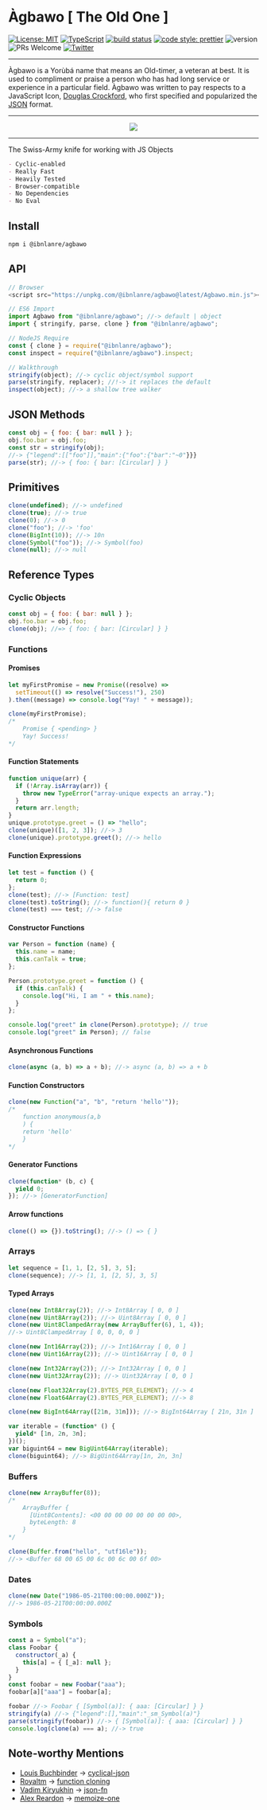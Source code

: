 # Àgbawo [ The Old One ]

[![License: MIT](https://img.shields.io/badge/License-MIT-orange.svg)](https://opensource.org/licenses/MIT)
[![TypeScript](https://img.shields.io/badge/%3C%2F%3E-TypeScript-%230074c1.svg)](http://www.typescriptlang.org/)
[![build status](https://img.shields.io/travis/ibnlanre/Agbawo.svg)](https://travis-ci.org/ibnlanre/Agbawo)
[![code style: prettier](https://img.shields.io/badge/code_style-prettier-f8bc45.svg)](https://github.com/prettier/prettier)
![version](https://img.shields.io/badge/version-1.0.2-blue) ![PRs Welcome](https://img.shields.io/badge/PRs-welcome-brightgreen.svg)
[![Twitter](https://img.shields.io/twitter/follow/ibnlanre?style=social&label=Follow)](https://twitter.com/intent/follow?screen_name=ibnlanre)

---

Àgbawo is a Yorùbá name that means an Old-timer, a veteran at best. It is used to compliment or praise a person who has had long service or experience in a particular field. Àgbawo was written to pay respects to a JavaScript Icon, [Douglas Crockford](https://en.wikipedia.org/wiki/Douglas_Crockford), who first specified and popularized the [JSON](https://en.wikipedia.org/wiki/JSON) format.

---

<div align="center">
  <img src="assets/Agbawo.png"><br>
</div>

---

The Swiss-Army knife for working with JS Objects

```markdown
- Cyclic-enabled
- Really Fast
- Heavily Tested
- Browser-compatible
- No Dependencies
- No Eval
```

## Install

```bash
npm i @ibnlanre/agbawo
```

## API

```javascript
// Browser
<script src="https://unpkg.com/@ibnlanre/agbawo@latest/Agbawo.min.js"></script>

// ES6 Import
import Agbawo from "@ibnlanre/agbawo"; //-> default | object
import { stringify, parse, clone } from "@ibnlanre/agbawo";

// NodeJS Require
const { clone } = require("@ibnlanre/agbawo");
const inspect = require("@ibnlanre/agbawo").inspect;

// Walkthrough
stringify(object); //-> cyclic object/symbol support
parse(stringify, replacer); //!-> it replaces the default
inspect(object); //-> a shallow tree walker
```

## JSON Methods

```javascript
const obj = { foo: { bar: null } };
obj.foo.bar = obj.foo;
const str = stringify(obj);
//-> {"legend":[["foo"]],"main":{"foo":{"bar":"~0"}}}
parse(str); //-> { foo: { bar: [Circular] } }
```

## Primitives

```javascript
clone(undefined); //-> undefined
clone(true); //-> true
clone(0); //-> 0
clone("foo"); //-> 'foo'
clone(BigInt(10)); //-> 10n
clone(Symbol("foo")); //-> Symbol(foo)
clone(null); //-> null
```

## Reference Types

### Cyclic Objects

```javascript
const obj = { foo: { bar: null } };
obj.foo.bar = obj.foo;
clone(obj); //=> { foo: { bar: [Circular] } }
```

### Functions

#### Promises

```javascript
let myFirstPromise = new Promise((resolve) =>
  setTimeout(() => resolve("Success!"), 250)
).then((message) => console.log("Yay! " + message));

clone(myFirstPromise);
/*
    Promise { <pending> }
    Yay! Success!
*/
```

#### Function Statements

```javascript
function unique(arr) {
  if (!Array.isArray(arr)) {
    throw new TypeError("array-unique expects an array.");
  }
  return arr.length;
}
unique.prototype.greet = () => "hello";
clone(unique)([1, 2, 3]); //-> 3
clone(unique).prototype.greet(); //-> hello
```

#### Function Expressions

```javascript
let test = function () {
  return 0;
};
clone(test); //-> [Function: test]
clone(test).toString(); //-> function(){ return 0 }
clone(test) === test; //-> false
```

#### Constructor Functions

```javascript
var Person = function (name) {
  this.name = name;
  this.canTalk = true;
};

Person.prototype.greet = function () {
  if (this.canTalk) {
    console.log("Hi, I am " + this.name);
  }
};

console.log("greet" in clone(Person).prototype); // true
console.log("greet" in Person); // false
```

#### Asynchronous Functions

```javascript
clone(async (a, b) => a + b); //-> async (a, b) => a + b
```

#### Function Constructors

```javascript
clone(new Function("a", "b", "return 'hello'"));
/*
    function anonymous(a,b
    ) {
    return 'hello'
    }
*/
```

#### Generator Functions

```javascript
clone(function* (b, c) {
  yield 0;
}); //-> [GeneratorFunction]
```

#### Arrow functions

```javascript
clone(() => {}).toString(); //-> () => { }
```

### Arrays

```javascript
let sequence = [1, 1, [2, 5], 3, 5];
clone(sequence); //-> [1, 1, [2, 5], 3, 5]
```

#### Typed Arrays

```javascript
clone(new Int8Array(2)); //-> Int8Array [ 0, 0 ]
clone(new Uint8Array(2)); //-> Uint8Array [ 0, 0 ]
clone(new Uint8ClampedArray(new ArrayBuffer(6), 1, 4));
//-> Uint8ClampedArray [ 0, 0, 0, 0 ]

clone(new Int16Array(2)); //-> Int16Array [ 0, 0 ]
clone(new Uint16Array(2)); //-> Uint16Array [ 0, 0 ]

clone(new Int32Array(2)); //-> Int32Array [ 0, 0 ]
clone(new Uint32Array(2)); //-> Uint32Array [ 0, 0 ]

clone(new Float32Array(2).BYTES_PER_ELEMENT); //-> 4
clone(new Float64Array(2).BYTES_PER_ELEMENT); //-> 8

clone(new BigInt64Array([21n, 31n])); //-> BigInt64Array [ 21n, 31n ]

var iterable = (function* () {
  yield* [1n, 2n, 3n];
})();
var biguint64 = new BigUint64Array(iterable);
clone(biguint64); //-> BigUint64Array[1n, 2n, 3n]
```

### Buffers

```javascript
clone(new ArrayBuffer(8));
/*
    ArrayBuffer {
      [Uint8Contents]: <00 00 00 00 00 00 00 00>,
      byteLength: 8
    }
*/

clone(Buffer.from("hello", "utf16le"));
//-> <Buffer 68 00 65 00 6c 00 6c 00 6f 00>
```

### Dates

```javascript
clone(new Date("1986-05-21T00:00:00.000Z"));
//-> 1986-05-21T00:00:00.000Z
```

### Symbols

```javascript
const a = Symbol("a");
class Foobar {
  constructor(_a) {
    this[a] = { [_a]: null };
  }
}
const foobar = new Foobar("aaa");
foobar[a]["aaa"] = foobar[a];

foobar //-> Foobar { [Symbol(a)]: { aaa: [Circular] } }
stringify(a) //-> {"legend":[],"main":"_sm_Symbol(a)"}
parse(stringify(foobar)) //-> { [Symbol(a)]: { aaa: [Circular] } }
console.log(clone(a) === a); //-> true
```

## Note-worthy Mentions

- [Louis Buchbinder](https://github.com/louisbuchbinder) -> [cyclical-json](https://github.com/louisbuchbinder/cyclical-json)
- [Royaltm](https://github.com/royaltm) -> [function cloning](https://stackoverflow.com/questions/1833588/javascript-clone-a-function)
- [Vadim Kiryukhin](https://github.com/vkiryukhin) -> [json-fn](https://github.com/vkiryukhin/jsonfn)
- [Alex Reardon](https://github.com/alexreardon) -> [memoize-one](https://github.com/alexreardon/memoize-one)
